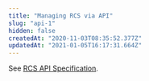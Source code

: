 ```yaml
---
title: "Managing RCS via API"
slug: "api-1"
hidden: false
createdAt: "2020-11-03T08:35:52.377Z"
updatedAt: "2021-01-05T16:17:31.664Z"
---
```

See [RCS API Specification](https://ridge.readme.io/reference/batches).